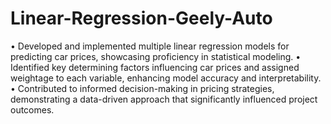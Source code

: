 # Linear-Regression-Geely-Auto
• Developed and implemented multiple linear regression models for predicting car prices, showcasing proficiency in
statistical modeling.
• Identified key determining factors influencing car prices and assigned weightage to each variable, enhancing model
accuracy and interpretability.
• Contributed to informed decision-making in pricing strategies, demonstrating a data-driven approach that significantly
influenced project outcomes.

